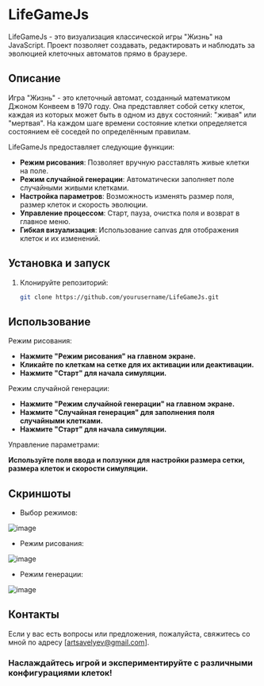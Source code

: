 # LifeGameJs

LifeGameJs - это визуализация классической игры "Жизнь" на JavaScript. Проект позволяет создавать, редактировать и наблюдать за эволюцией клеточных автоматов прямо в браузере.

## Описание

Игра "Жизнь" - это клеточный автомат, созданный математиком Джоном Конвеем в 1970 году. Она представляет собой сетку клеток, каждая из которых может быть в одном из двух состояний: "живая" или "мертвая". На каждом шаге времени состояние клетки определяется состоянием её соседей по определённым правилам.

LifeGameJs предоставляет следующие функции:

- **Режим рисования**: Позволяет вручную расставлять живые клетки на поле.
- **Режим случайной генерации**: Автоматически заполняет поле случайными живыми клетками.
- **Настройка параметров**: Возможность изменять размер поля, размер клеток и скорость эволюции.
- **Управление процессом**: Старт, пауза, очистка поля и возврат в главное меню.
- **Гибкая визуализация**: Использование canvas для отображения клеток и их изменений.

## Установка и запуск

1. Клонируйте репозиторий:

   ```sh
   git clone https://github.com/yourusername/LifeGameJs.git
## Использование

Режим рисования:

- **Нажмите "Режим рисования" на главном экране.**
- **Кликайте по клеткам на сетке для их активации или деактивации.**
- **Нажмите "Старт" для начала симуляции.**

Режим случайной генерации:

- **Нажмите "Режим случайной генерации" на главном экране.**
- **Нажмите "Случайная генерация" для заполнения поля случайными клетками.**
- **Нажмите "Старт" для начала симуляции.**

Управление параметрами:

**Используйте поля ввода и ползунки для настройки размера сетки, размера клеток и скорости симуляции.**

## Скриншоты
- Выбор режимов:
  
![image](https://github.com/ArtySavCG/lifeGameJs/assets/170767129/85ad1068-530e-4507-b435-5346b154f2c6)

- Режим рисования:
  
![image](https://github.com/ArtySavCG/lifeGameJs/assets/170767129/5d035460-9aab-4091-bd2a-105362e08c4a)

- Режим генерации:
  
![image](https://github.com/ArtySavCG/lifeGameJs/assets/170767129/0f3a89e0-1f96-4d21-a956-ce3377ada1ad)

## Контакты

Если у вас есть вопросы или предложения, пожалуйста, свяжитесь со мной по адресу [artsavelyev@gmail.com].

### Наслаждайтесь игрой и экспериментируйте с различными конфигурациями клеток!





